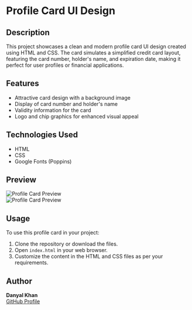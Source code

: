 # Profile Card UI Design

## Description
This project showcases a clean and modern profile card UI design created using HTML and CSS. The card simulates a simplified credit card layout, featuring the card number, holder's name, and expiration date, making it perfect for user profiles or financial applications.

## Features
- Attractive card design with a background image
- Display of card number and holder's name
- Validity information for the card
- Logo and chip graphics for enhanced visual appeal

## Technologies Used
- HTML
- CSS
- Google Fonts (Poppins)

## Preview
![Profile Card Preview](images/Screenshot(11).png)  
![Profile Card Preview](images/Screenshot(10).png)  

## Usage
To use this profile card in your project:
1. Clone the repository or download the files.
2. Open `index.html` in your web browser.
3. Customize the content in the HTML and CSS files as per your requirements.

## Author
**Danyal Khan**  
[GitHub Profile](https://github.com/CodeWithDanyal)
